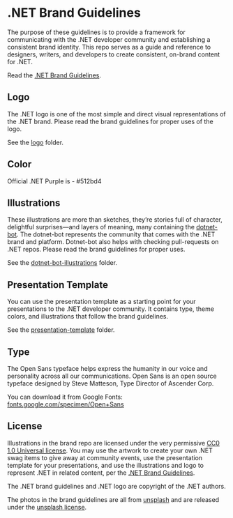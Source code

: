 # .NET Brand Guidelines

The purpose of these guidelines is to provide a framework for communicating with the .NET developer community and establishing a consistent brand identity. This repo serves as a guide and reference to designers, writers, and developers to create consistent, on-brand content for .NET. 

Read the [.NET Brand Guidelines](dotnet-brand-guidelines.pdf).

## Logo

The .NET logo is one of the most simple and direct visual representations of the .NET brand. Please read the brand guidelines for proper uses of the logo. 

See the [logo](/logo) folder.

## Color

Official .NET Purple is - #512bd4

## Illustrations
These illustrations are more than sketches, they’re stories full of character, delightful surprises—and layers of meaning, many containing the [dotnet-bot](https://github.com/dotnet-bot). The dotnet-bot represents the community that comes with the .NET brand and platform. Dotnet-bot also helps with checking pull-requests on .NET repos. Please read the brand guidelines for proper uses. 

See the [dotnet-bot-illustrations](/dotnet-bot-illustrations) folder.

## Presentation Template
You can use the presentation template as a starting point for your presentations to the .NET developer community. It contains type, theme colors, and illustrations that follow the brand guidelines. 

See the [presentation-template](/presentation-template) folder.

## Type

The Open Sans typeface helps express the humanity in our voice and personality across all our communications. Open Sans is an open source typeface designed by Steve Matteson, Type Director of Ascender Corp.

You can download it from Google Fonts: [fonts.google.com/specimen/Open+Sans](https://fonts.google.com/specimen/Open+Sans) 

## License

Illustrations in the brand repo are licensed under the very permissive [CC0 1.0 Universal license](https://github.com/dotnet/brand/blob/master/LICENSE). You may use the artwork to create your own .NET swag items to give away at community events, use the presentation template for your presentations, and use the illustrations and logo to represent .NET in related content, per the [.NET Brand Guidelines](dotnet-brand-guidelines.pdf). 

The .NET brand guidelines and .NET logo are copyright of the .NET authors. 

The photos in the brand guidelines are all from [unsplash](https://unsplash.com) and are released under the [unsplash license](https://unsplash.com/license).
